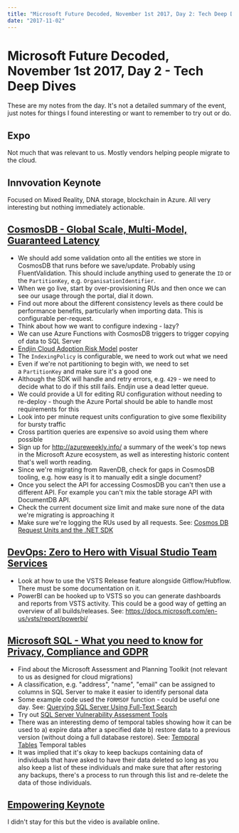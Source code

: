 ```yaml
---
title: "Microsoft Future Decoded, November 1st 2017, Day 2: Tech Deep Dives"
date: "2017-11-02"
---
```


# Microsoft Future Decoded, November 1st 2017, Day 2 - Tech Deep Dives

These are my notes from the day. It's not a detailed summary of the event, just notes for things I found interesting or want to remember to try out or do.

## Expo

Not much that was relevant to us. Mostly vendors helping people migrate to the cloud.

## Innvovation Keynote

Focused on Mixed Reality, DNA storage, blockchain in Azure. All very interesting but nothing immediately actionable.

## [CosmosDB - Global Scale, Multi-Model, Guaranteed Latency](https://www.futuredecoded.com/session/9b406559-e9a8-e711-80c2-000d3a2269dd)

- We should add some validation onto all the entities we store in CosmosDB that runs before we save/update. Probably using FluentValidation. This should include anything used to generate the `ID` or the `PartitionKey`, e.g. `OrganisationIdentifier`.
- When we go live, start by over-provisioning RUs and then once we can see our usage through the portal, dial it down.
- Find out more about the different consistency levels as there could be performance benefits, particularly when importing data. This is configurable per-request.
- Think about how we want to configure indexing - lazy?
- We can use Azure Functions with CosmosDB triggers to trigger copying of data to SQL Server
- [Endjin Cloud Adoption Risk Model](https://endjin.com/thought-leadership/cloud-adoption-risk-model) poster
- The `IndexingPolicy` is configurable, we need to work out what we need
- Even if we're not partitioning to begin with, we need to set a `PartitionKey` and make sure it's a good one
- Although the SDK will handle and retry errors, e.g. `429` - we need to decide what to do if this still fails. Endjin use a dead letter queue.
- We could provide a UI for editing RU configuration without needing to re-deploy - though the Azure Portal should be able to handle most requirements for this
- Look into per minute request units configuration to give some flexibility for bursty traffic
- Cross partition queries are expensive so avoid using them where possible
- Sign up for <http://azureweekly.info/> a summary of the week's top news in the Microsoft Azure ecosystem, as well as interesting historic content that's well worth reading.
- Since we're migrating from RavenDB, check for gaps in CosmosDB tooling, e.g. how easy is it to manually edit a single document?
- Once you select the API for accessing CosmosDB you can't then use a different API. For example you can't mix the table storage API with DocumentDB API.
- Check the current document size limit and make sure none of the data we're migrating is approaching it
- Make sure we're logging the RUs used by all requests. See: [Cosmos DB Request Units and the .NET SDK](http://odetocode.com/blogs/scott/archive/2017/10/31/cosmos-db-request-units-and-the-net-sdk.aspx)

## [DevOps: Zero to Hero with Visual Studio Team Services](https://www.futuredecoded.com/session/f0525520-eea8-e711-80c2-000d3a2269dd)

- Look at how to use the VSTS Release feature alongside Gitflow/Hubflow. There must be some documentation on it.
- PowerBI can be hooked up to VSTS so you can generate dashboards and reports from VSTS activity. This could be a good way of getting an overview of all builds/releases. See: <https://docs.microsoft.com/en-us/vsts/report/powerbi/>

## [Microsoft SQL - What you need to know for Privacy, Compliance and GDPR](https://www.futuredecoded.com/session/dae9992a-e4a8-e711-80c2-000d3a2269dd)

- Find about the Microsoft Assessment and Planning Toolkit (not relevant to us as designed for cloud migrations)
- A classification, e.g. "address", "name", "email" can be assigned to columns in SQL Server to make it easier to identify personal data
- Some example code used the `FORMSOF` function - could be useful one day. See: [Querying SQL Server Using Full-Text Search](<https://technet.microsoft.com/en-us/library/ms142559(v=sql.105).aspx>)
- Try out [SQL Server Vulnerability Assessment Tools](https://azure.microsoft.com/en-us/blog/introducing-sql-vulnerability-assessment-for-azure-sql-database-and-on-premises-sql-server/)
- There was an interesting demo of temporal tables showing how it can be used to a) expire data after a specified date b) restore data to a previous version (without doing a full database restore). See: [Temporal Tables](https://docs.microsoft.com/en-us/sql/relational-databases/tables/temporal-tables) Temporal tables
- It was implied that it's okay to keep backups containing data of individuals that have asked to have their data deleted so long as you also keep a list of these individuals and make sure that after restoring any backups, there's a process to run through this list and re-delete the data of those individuals.

## [Empowering Keynote](https://www.futuredecoded.com/session/0a8714ff-3199-e711-80c2-000d3a2103ab)

I didn't stay for this but the video is available online.

